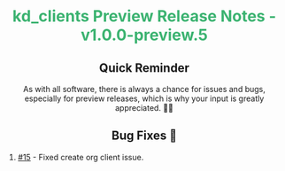 <h1 align="center" style="color: mediumseagreen;font-weight: bold;">
kd_clients Preview Release Notes - v1.0.0-preview.5
</h1>

<h2 align="center" style="font-weight: bold;">Quick Reminder</h2>

<div align="center">

As with all software, there is always a chance for issues and bugs, especially for preview releases, which is why your input is greatly appreciated. 🙏🏼
</div>

<h2 align="center" style="font-weight: bold;">Bug Fixes 🐛</h2>

1. [#15](https://github.com/KinsonDigital/Velaptor/issues/15) - Fixed create org client issue.
